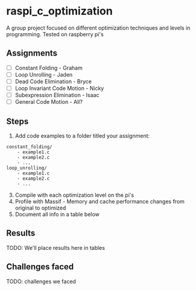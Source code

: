 # raspi_c_optimization
A group project focused on different optimization techniques and levels in programming. Tested on raspberry pi's

## Assignments

- [ ] Constant Folding - Graham
- [ ] Loop Unrolling - Jaden
- [ ] Dead Code Elimination - Bryce
- [ ] Loop Invariant Code Motion - Nicky
- [ ] Subexpression Elimination - Isaac
- [ ] General Code Motion - All?

## Steps
1. Add code examples to a folder titled your assignment:

```
constant_folding/
    - example1.c
    - example2.c
    - ...
loop_unrolling/
    - example1.c
    - example2.c
    - ...
```

3. Compile with each optimization level on the pi's
4. Profile with Massif - Memory and cache performance changes from original to optimized
5. Document all info in a table below

## Results

TODO: We'll place results here in tables

## Challenges faced

TODO: challenges we faced 

